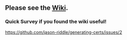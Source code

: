 ## Please see the [Wiki](https://github.com/jason-riddle/generating-certs/wiki).

### Quick Survey if you found the wiki useful!

https://github.com/jason-riddle/generating-certs/issues/2
